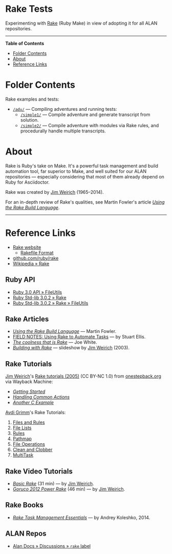 # Rake Tests

Experimenting with [Rake] (Ruby Make) in view of adopting it for all ALAN repositories.


-----

**Table of Contents**

<!-- MarkdownTOC autolink="true" bracket="round" autoanchor="false" lowercase="only_ascii" uri_encoding="true" levels="1,2,3" -->

- [Folder Contents](#folder-contents)
- [About](#about)
- [Reference Links](#reference-links)

<!-- /MarkdownTOC -->

# Folder Contents

Rake examples and tests:

- [`/adv/`][/adv/] — Compiling adventures and running tests:
    + [`/simple1/`][/simple1/] — Compile adventure and generate transcript from solution.
    + [`/simple2/`][/simple2/] — Compile adventure with modules via Rake rules, and procedurally handle multiple transcripts.

<!-- files & folders -->

[/adv/]: ./adv "Rake examples: building adventures"
[/simple1/]: ./adv/simple1
[/simple2/]: ./adv/simple2

# About

Rake is Ruby's take on Make.
It's a powerful task management and build automation tool, far superior to Make, and well suited for our ALAN repositories — especially considering that most of them already depend on Ruby for Asciidoctor.

Rake was created by [Jim Weirich] (1965–2014).

For an in-depth review of Rake's qualities, see Martin Fowler's article _[Using the Rake Build Language]_.

-----

# Reference Links

- [Rake website][Rake]
    + [Rakefile Format]
- [github.com/ruby/rake]
- [Wikipedia » Rake]

<!-- MarkdownTOC:excluded -->
## Ruby API

- [Ruby 3.0 API » FileUtils]
- [Ruby Std-lib 3.0.2 » Rake]
- [Ruby Std-lib 3.0.2 » Rake » FileUtils]

<!-- MarkdownTOC:excluded -->
## Rake Articles

- _[Using the Rake Build Language]_ — Martin Fowler.
- [FIELD NOTES: Using Rake to Automate Tasks] — by Stuart Ellis.
- _[The coolness that is Rake]_ — Joe White.
- _[Building with Rake]_ — slideshow by [Jim Weirich] (2003).


<!-- MarkdownTOC:excluded -->
## Rake Tutorials

[Jim Weirich]'s [Rake tutorials (2005)] (CC BY-NC 1.0) from [onestepback.org] via Wayback Machine:

- _[Getting Started]_
- _[Handling Common Actions]_
- _[Another C Example]_


[Avdi Grimm]'s Rake Tutorials:

1. [Files and Rules][Avdi Files and Rules]
1. [File Lists][Avdi File Lists]
1. [Rules][Avdi Rules]
1. [Pathmap][Avdi Pathmap]
1. [File Operations][Avdi File Operations]
1. [Clean and Clobber][Avdi Clean and Clobber]
1. [MultiTask][Avdi MultiTask]

<!-- MarkdownTOC:excluded -->
## Rake Video Tutorials

- _[Basic Rake]_ (31 min) — by [Jim Weirich].
- _[Goruco 2012 Power Rake]_ (46 min) — by [Jim Weirich].

<!-- MarkdownTOC:excluded -->
## Rake Books

- _[Rake Task Management Essentials]_ — by Andrey Koleshko, 2014.

<!-- MarkdownTOC:excluded -->
## ALAN Repos

- [Alan Docs » Discussions » `rake` label][AlanDocs Disc rake]

<!-----------------------------------------------------------------------------
                               REFERENCE LINKS
------------------------------------------------------------------------------>

[Rake]: https://ruby.github.io/rake/ "Rake (Ruby Make) website"
[Rakefile Format]: https://ruby.github.io/rake/doc/rakefile_rdoc.html
[github.com/ruby/rake]: https://github.com/ruby/rake "Rake repository at GitHub"

[Wikipedia » Rake]: https://en.wikipedia.org/wiki/Rake_(software) "Wikipedia page on Rake"

[onestepback.org]: https://onestepback.org

<!-- Ruby API -->

[Ruby Std-lib 3.0.2 » Rake]:https://ruby-doc.org/stdlib-3.0.2/libdoc/rake/rdoc/
[Ruby Std-lib 3.0.2 » Rake » FileUtils]: https://ruby-doc.org/stdlib-3.0.2/libdoc/rake/rdoc/FileUtils.html
[Ruby 3.0 API » FileUtils]: https://rubyapi.org/3.0/o/fileutils

<!-- Rake articles -->

[FIELD NOTES: Using Rake to Automate Tasks]: https://www.stuartellis.name/articles/rake/
[Using the Rake Build Language]: https://martinfowler.com/articles/rake.html
[The coolness that is Rake]: https://blog.excastle.com/2006/09/05/the-coolness-that-is-rake/
[Building with Rake]: https://web.archive.org/web/20140220214827/http://www.onestepback.org/articles/buildingwithrake/index.html

<!-- Jim Weirich Tutorials -->

[Rake tutorials (2005)]: https://web.archive.org/web/20140220214314/https://www.onestepback.org/index.cgi/Tech/Rake/Tutorial
[Getting Started]: https://web.archive.org/web/20140220202215/http://onestepback.org/index.cgi/Tech/Rake/Tutorial/RakeTutorialIntroduction.rdoc
[Handling Common Actions]: https://web.archive.org/web/20140220202125/http://onestepback.org/index.cgi/Tech/Rake/Tutorial/RakeTutorialRules.red
[Another C Example]: https://web.archive.org/web/20140220202128/http://onestepback.org/index.cgi/Tech/Rake/Tutorial/RakeTutorialAnotherCExample.red

<!-- Avdi Tutorials -->

[Avdi Files and Rules]: https://avdi.codes/rake-part-1-basics/
[Avdi File Lists]: https://avdi.codes/rake-part-2-file-lists-2/
[Avdi Rules]: https://avdi.codes/rake-part-3-rules/
[Avdi Pathmap]: https://avdi.codes/rake-part-4-pathmap/
[Avdi File Operations]: https://avdi.codes/rake-part-5-file-operations/
[Avdi Clean and Clobber]: https://avdi.codes/rake-part-6-clean-and-clobber/
[Avdi MultiTask]: https://avdi.codes/rake-part-7-multitask/

<!-- Video Tutorials -->

[Basic Rake]: https://amara.org/en/videos/wg3cI6Nxjuxg/info/basic-rake-by-jim-weirich/
[Goruco 2012 Power Rake]: https://amara.org/en/videos/GxlygXn6h8SB/info/goruco-2012-power-rake-by-jim-weirich/

<!-- Rake Books -->

[Rake Task Management Essentials]: https://www.packtpub.com/product/rake-task-management-essentials/9781783280773

<!-- ALAN Repos -->

[AlanDocs Disc rake]: https://github.com/alan-if/alan-docs/discussions?discussions_q=label%3A%22%3Ahammer%3A+Rake%22 "All Alan-Docs discussions labelled 'rake'"

<!-- people -->

[Avdi Grimm]: https://github.com/avdi "View Avdi Grimm's GitHub profile"
[Jim Weirich]: https://en.wikipedia.org/wiki/Jim_Weirich "Wikipedia » Jim Weirich"

<!-- EOF -->
